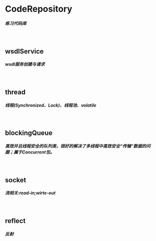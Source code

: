# CodeRepository
##### 练习代码库
<br/>

## wsdlService
##### wsdl服务创建与请求
<br/>

## thread
##### 线程(Synchronized、Lock)、线程池、volatile
<br/>

## blockingQueue
##### 高效并且线程安全的队列类，很好的解决了多线程中高效安全“传输”数据的问题；属于Concurrent包。
<br/>

## socket
##### 流相关:read-in;wirte-out
<br/>

## reflect
##### 反射

